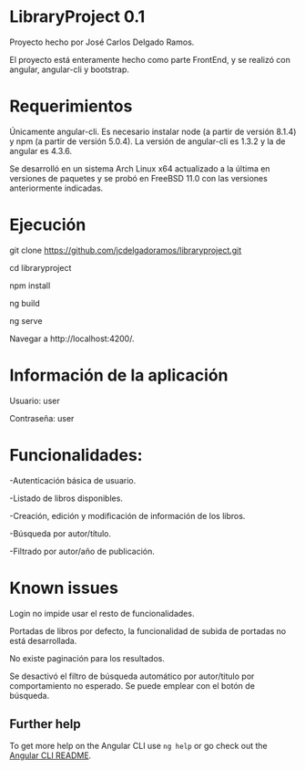 # LibraryProject 0.1

Proyecto hecho por José Carlos Delgado Ramos.

El proyecto está enteramente hecho como parte FrontEnd, y se realizó con angular, angular-cli y bootstrap.

# Requerimientos
Únicamente angular-cli. Es necesario instalar node (a partir de versión 8.1.4) y npm (a partir de versión 5.0.4). La versión de angular-cli es 1.3.2 y la de angular es 4.3.6.

Se desarrolló en un sistema Arch Linux x64 actualizado a la última en versiones de paquetes y se probó en FreeBSD 11.0 con las versiones anteriormente indicadas. 

# Ejecución

git clone https://github.com/jcdelgadoramos/libraryproject.git

cd libraryproject

npm install

ng build

ng serve

Navegar a http://localhost:4200/.

# Información de la aplicación

Usuario: user

Contraseña: user

# Funcionalidades:
-Autenticación básica de usuario.

-Listado de libros disponibles.

-Creación, edición y modificación de información de los libros.

-Búsqueda por autor/título.

-Filtrado por autor/año de publicación.

# Known issues
Login no impide usar el resto de funcionalidades.

Portadas de libros por defecto, la funcionalidad de subida de portadas no está desarrollada.

No existe paginación para los resultados.

Se desactivó el filtro de búsqueda automático por autor/titulo por comportamiento no esperado. Se puede emplear con el botón de búsqueda.

## Further help

To get more help on the Angular CLI use `ng help` or go check out the [Angular CLI README](https://github.com/angular/angular-cli/blob/master/README.md).
